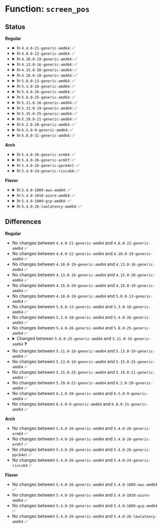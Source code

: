 # Function: <code>screen_pos</code>

## Status
<b>Regular</b>
<ul>
<li>
<details>
<summary>In <code>4.4.0-21-generic-amd64</code>: ✅</summary>

```c
short unsigned int * screen_pos(struct vc_data * vc, int w_offset, int viewed)
```

```json
{
  "name": "screen_pos",
  "collision_type": "Unique Global",
  "inline_type": "No",
  "funcs": [
    {
      "addr": 18446744071584076496,
      "name": "screen_pos",
      "external": true,
      "loc": "drivers/tty/vt/vt.c:4276",
      "file": "drivers/tty/vt/vt.c",
      "inline": "seen, unknown",
      "caller_inline": [],
      "caller_func": [
        "drivers/tty/vt/vc_screen.c:vcs_write",
        "drivers/tty/vt/vc_screen.c:vcs_write",
        "drivers/tty/vt/vc_screen.c:vcs_write",
        "drivers/tty/vt/vc_screen.c:vcs_write",
        "drivers/tty/vt/vc_screen.c:vcs_write",
        "drivers/tty/vt/vc_screen.c:vcs_read",
        "drivers/tty/vt/vc_screen.c:vcs_read",
        "drivers/tty/vt/vc_screen.c:vcs_read",
        "drivers/tty/vt/vc_screen.c:vcs_read"
      ]
    }
  ],
  "symbols": [
    {
      "addr": 18446744071584076496,
      "name": "screen_pos",
      "section": ".text",
      "bind": "STB_GLOBAL",
      "size": 66
    }
  ]
}
```
</details>
</li>
<li>
<details>
<summary>In <code>4.8.0-22-generic-amd64</code>: ✅</summary>

```c
short unsigned int * screen_pos(struct vc_data * vc, int w_offset, int viewed)
```

```json
{
  "name": "screen_pos",
  "collision_type": "Unique Global",
  "inline_type": "No",
  "funcs": [
    {
      "addr": 18446744071584391536,
      "name": "screen_pos",
      "external": true,
      "loc": "drivers/tty/vt/vt.c:4275",
      "file": "drivers/tty/vt/vt.c",
      "inline": "seen, unknown",
      "caller_inline": [],
      "caller_func": [
        "drivers/tty/vt/vc_screen.c:vcs_write",
        "drivers/tty/vt/vc_screen.c:vcs_write",
        "drivers/tty/vt/vc_screen.c:vcs_write",
        "drivers/tty/vt/vc_screen.c:vcs_write",
        "drivers/tty/vt/vc_screen.c:vcs_write",
        "drivers/tty/vt/vc_screen.c:vcs_read",
        "drivers/tty/vt/vc_screen.c:vcs_read",
        "drivers/tty/vt/vc_screen.c:vcs_read",
        "drivers/tty/vt/vc_screen.c:vcs_read"
      ]
    }
  ],
  "symbols": [
    {
      "addr": 18446744071584391536,
      "name": "screen_pos",
      "section": ".text",
      "bind": "STB_GLOBAL",
      "size": 66
    }
  ]
}
```
</details>
</li>
<li>
<details>
<summary>In <code>4.10.0-19-generic-amd64</code>: ✅</summary>

```c
short unsigned int * screen_pos(struct vc_data * vc, int w_offset, int viewed)
```

```json
{
  "name": "screen_pos",
  "collision_type": "Unique Global",
  "inline_type": "No",
  "funcs": [
    {
      "addr": 18446744071584574608,
      "name": "screen_pos",
      "external": true,
      "loc": "drivers/tty/vt/vt.c:4270",
      "file": "drivers/tty/vt/vt.c",
      "inline": "seen, unknown",
      "caller_inline": [],
      "caller_func": [
        "drivers/tty/vt/vc_screen.c:vcs_write",
        "drivers/tty/vt/vc_screen.c:vcs_write",
        "drivers/tty/vt/vc_screen.c:vcs_write",
        "drivers/tty/vt/vc_screen.c:vcs_write",
        "drivers/tty/vt/vc_screen.c:vcs_write",
        "drivers/tty/vt/vc_screen.c:vcs_read",
        "drivers/tty/vt/vc_screen.c:vcs_read",
        "drivers/tty/vt/vc_screen.c:vcs_read",
        "drivers/tty/vt/vc_screen.c:vcs_read"
      ]
    }
  ],
  "symbols": [
    {
      "addr": 18446744071584574608,
      "name": "screen_pos",
      "section": ".text",
      "bind": "STB_GLOBAL",
      "size": 66
    }
  ]
}
```
</details>
</li>
<li>
<details>
<summary>In <code>4.13.0-16-generic-amd64</code>: ✅</summary>

```c
short unsigned int * screen_pos(struct vc_data * vc, int w_offset, int viewed)
```

```json
{
  "name": "screen_pos",
  "collision_type": "Unique Global",
  "inline_type": "No",
  "funcs": [
    {
      "addr": 18446744071584656272,
      "name": "screen_pos",
      "external": true,
      "loc": "drivers/tty/vt/vt.c:4279",
      "file": "drivers/tty/vt/vt.c",
      "inline": "seen, unknown",
      "caller_inline": [],
      "caller_func": [
        "drivers/tty/vt/vc_screen.c:vcs_write",
        "drivers/tty/vt/vc_screen.c:vcs_write",
        "drivers/tty/vt/vc_screen.c:vcs_write",
        "drivers/tty/vt/vc_screen.c:vcs_write",
        "drivers/tty/vt/vc_screen.c:vcs_write",
        "drivers/tty/vt/vc_screen.c:vcs_read",
        "drivers/tty/vt/vc_screen.c:vcs_read",
        "drivers/tty/vt/vc_screen.c:vcs_read",
        "drivers/tty/vt/vc_screen.c:vcs_read"
      ]
    }
  ],
  "symbols": [
    {
      "addr": 18446744071584656272,
      "name": "screen_pos",
      "section": ".text",
      "bind": "STB_GLOBAL",
      "size": 66
    }
  ]
}
```
</details>
</li>
<li>
<details>
<summary>In <code>4.15.0-20-generic-amd64</code>: ✅</summary>

```c
short unsigned int * screen_pos(struct vc_data * vc, int w_offset, int viewed)
```

```json
{
  "name": "screen_pos",
  "collision_type": "Unique Global",
  "inline_type": "No",
  "funcs": [
    {
      "addr": 18446744071585068576,
      "name": "screen_pos",
      "external": true,
      "loc": "drivers/tty/vt/vt.c:4290",
      "file": "drivers/tty/vt/vt.c",
      "inline": "seen, unknown",
      "caller_inline": [],
      "caller_func": [
        "drivers/tty/vt/vc_screen.c:vcs_write",
        "drivers/tty/vt/vc_screen.c:vcs_write",
        "drivers/tty/vt/vc_screen.c:vcs_write",
        "drivers/tty/vt/vc_screen.c:vcs_write",
        "drivers/tty/vt/vc_screen.c:vcs_write",
        "drivers/tty/vt/vc_screen.c:vcs_read",
        "drivers/tty/vt/vc_screen.c:vcs_read",
        "drivers/tty/vt/vc_screen.c:vcs_read",
        "drivers/tty/vt/vc_screen.c:vcs_read"
      ]
    }
  ],
  "symbols": [
    {
      "addr": 18446744071585068576,
      "name": "screen_pos",
      "section": ".text",
      "bind": "STB_GLOBAL",
      "size": 69
    }
  ]
}
```
</details>
</li>
<li>
<details>
<summary>In <code>4.18.0-10-generic-amd64</code>: ✅</summary>

```c
short unsigned int * screen_pos(struct vc_data * vc, int w_offset, int viewed)
```

```json
{
  "name": "screen_pos",
  "collision_type": "Unique Global",
  "inline_type": "No",
  "funcs": [
    {
      "addr": 18446744071585301488,
      "name": "screen_pos",
      "external": true,
      "loc": "drivers/tty/vt/vt.c:4288",
      "file": "drivers/tty/vt/vt.c",
      "inline": "seen, unknown",
      "caller_inline": [],
      "caller_func": [
        "drivers/tty/vt/vc_screen.c:vcs_write",
        "drivers/tty/vt/vc_screen.c:vcs_write",
        "drivers/tty/vt/vc_screen.c:vcs_write",
        "drivers/tty/vt/vc_screen.c:vcs_write",
        "drivers/tty/vt/vc_screen.c:vcs_write",
        "drivers/tty/vt/vc_screen.c:vcs_read",
        "drivers/tty/vt/vc_screen.c:vcs_read",
        "drivers/tty/vt/vc_screen.c:vcs_read",
        "drivers/tty/vt/vc_screen.c:vcs_read"
      ]
    }
  ],
  "symbols": [
    {
      "addr": 18446744071585301488,
      "name": "screen_pos",
      "section": ".text",
      "bind": "STB_GLOBAL",
      "size": 69
    }
  ]
}
```
</details>
</li>
<li>
<details>
<summary>In <code>5.0.0-13-generic-amd64</code>: ✅</summary>

```c
short unsigned int * screen_pos(struct vc_data * vc, int w_offset, int viewed)
```

```json
{
  "name": "screen_pos",
  "collision_type": "Unique Global",
  "inline_type": "No",
  "funcs": [
    {
      "addr": 18446744071585422304,
      "name": "screen_pos",
      "external": true,
      "loc": "drivers/tty/vt/vt.c:4612",
      "file": "drivers/tty/vt/vt.c",
      "inline": "seen, unknown",
      "caller_inline": [],
      "caller_func": [
        "drivers/tty/vt/vc_screen.c:vcs_write",
        "drivers/tty/vt/vc_screen.c:vcs_write",
        "drivers/tty/vt/vc_screen.c:vcs_write",
        "drivers/tty/vt/vc_screen.c:vcs_write",
        "drivers/tty/vt/vc_screen.c:vcs_write",
        "drivers/tty/vt/vc_screen.c:vcs_read",
        "drivers/tty/vt/vc_screen.c:vcs_read",
        "drivers/tty/vt/vc_screen.c:vcs_read",
        "drivers/tty/vt/vc_screen.c:vcs_read"
      ]
    }
  ],
  "symbols": [
    {
      "addr": 18446744071585422304,
      "name": "screen_pos",
      "section": ".text",
      "bind": "STB_GLOBAL",
      "size": 69
    }
  ]
}
```
</details>
</li>
<li>
<details>
<summary>In <code>5.3.0-18-generic-amd64</code>: ✅</summary>

```c
short unsigned int * screen_pos(struct vc_data * vc, int w_offset, int viewed)
```

```json
{
  "name": "screen_pos",
  "collision_type": "Unique Global",
  "inline_type": "No",
  "funcs": [
    {
      "addr": 18446744071585636704,
      "name": "screen_pos",
      "external": true,
      "loc": "drivers/tty/vt/vt.c:4668",
      "file": "drivers/tty/vt/vt.c",
      "inline": "seen, unknown",
      "caller_inline": [],
      "caller_func": [
        "drivers/tty/vt/vc_screen.c:vcs_write",
        "drivers/tty/vt/vc_screen.c:vcs_write",
        "drivers/tty/vt/vc_screen.c:vcs_write",
        "drivers/tty/vt/vc_screen.c:vcs_write",
        "drivers/tty/vt/vc_screen.c:vcs_write",
        "drivers/tty/vt/vc_screen.c:vcs_read",
        "drivers/tty/vt/vc_screen.c:vcs_read",
        "drivers/tty/vt/vc_screen.c:vcs_read",
        "drivers/tty/vt/vc_screen.c:vcs_read"
      ]
    }
  ],
  "symbols": [
    {
      "addr": 18446744071585636704,
      "name": "screen_pos",
      "section": ".text",
      "bind": "STB_GLOBAL",
      "size": 69
    }
  ]
}
```
</details>
</li>
<li>
<details>
<summary>In <code>5.4.0-26-generic-amd64</code>: ✅</summary>

```c
short unsigned int * screen_pos(struct vc_data * vc, int w_offset, int viewed)
```

```json
{
  "name": "screen_pos",
  "collision_type": "Unique Global",
  "inline_type": "No",
  "funcs": [
    {
      "addr": 18446744071585778000,
      "name": "screen_pos",
      "external": true,
      "loc": "drivers/tty/vt/vt.c:4699",
      "file": "drivers/tty/vt/vt.c",
      "inline": "seen, unknown",
      "caller_inline": [],
      "caller_func": [
        "drivers/tty/vt/vc_screen.c:vcs_write",
        "drivers/tty/vt/vc_screen.c:vcs_write",
        "drivers/tty/vt/vc_screen.c:vcs_write",
        "drivers/tty/vt/vc_screen.c:vcs_write",
        "drivers/tty/vt/vc_screen.c:vcs_write",
        "drivers/tty/vt/vc_screen.c:vcs_read",
        "drivers/tty/vt/vc_screen.c:vcs_read",
        "drivers/tty/vt/vc_screen.c:vcs_read",
        "drivers/tty/vt/vc_screen.c:vcs_read"
      ]
    }
  ],
  "symbols": [
    {
      "addr": 18446744071585778000,
      "name": "screen_pos",
      "section": ".text",
      "bind": "STB_GLOBAL",
      "size": 69
    }
  ]
}
```
</details>
</li>
<li>
<details>
<summary>In <code>5.8.0-25-generic-amd64</code>: ✅</summary>

```c
short unsigned int * screen_pos(struct vc_data * vc, int w_offset, int viewed)
```

```json
{
  "name": "screen_pos",
  "collision_type": "Unique Global",
  "inline_type": "No",
  "funcs": [
    {
      "addr": 18446744071586504016,
      "name": "screen_pos",
      "external": true,
      "loc": "drivers/tty/vt/vt.c:4709",
      "file": "drivers/tty/vt/vt.c",
      "inline": "seen, unknown",
      "caller_inline": [],
      "caller_func": [
        "drivers/tty/vt/vc_screen.c:vcs_write",
        "drivers/tty/vt/vc_screen.c:vcs_write",
        "drivers/tty/vt/vc_screen.c:vcs_write",
        "drivers/tty/vt/vc_screen.c:vcs_write",
        "drivers/tty/vt/vc_screen.c:vcs_write",
        "drivers/tty/vt/vc_screen.c:vcs_read",
        "drivers/tty/vt/vc_screen.c:vcs_read",
        "drivers/tty/vt/vc_screen.c:vcs_read",
        "drivers/tty/vt/vc_screen.c:vcs_read"
      ]
    }
  ],
  "symbols": [
    {
      "addr": 18446744071586504016,
      "name": "screen_pos",
      "section": ".text",
      "bind": "STB_GLOBAL",
      "size": 63
    }
  ]
}
```
</details>
</li>
<li>
<details>
<summary>In <code>5.11.0-16-generic-amd64</code>: ✅</summary>

```c
short unsigned int * screen_pos(const struct vc_data * vc, int w_offset, bool viewed)
```

```json
{
  "name": "screen_pos",
  "collision_type": "Unique Global",
  "inline_type": "No",
  "funcs": [
    {
      "addr": 18446744071586616096,
      "name": "screen_pos",
      "external": true,
      "loc": "drivers/tty/vt/vt.c:4777",
      "file": "drivers/tty/vt/vt.c",
      "inline": "seen, unknown",
      "caller_inline": [],
      "caller_func": [
        "drivers/tty/vt/vc_screen.c:vcs_write",
        "drivers/tty/vt/vc_screen.c:vcs_write",
        "drivers/tty/vt/vc_screen.c:vcs_write_buf",
        "drivers/tty/vt/vc_screen.c:vcs_write_buf",
        "drivers/tty/vt/vc_screen.c:vcs_write_buf",
        "drivers/tty/vt/vc_screen.c:vcs_read",
        "drivers/tty/vt/vc_screen.c:vcs_read",
        "drivers/tty/vt/vc_screen.c:vcs_read",
        "drivers/tty/vt/vc_screen.c:vcs_read",
        "drivers/tty/vt/vc_screen.c:vcs_read"
      ]
    }
  ],
  "symbols": [
    {
      "addr": 18446744071586616096,
      "name": "screen_pos",
      "section": ".text",
      "bind": "STB_GLOBAL",
      "size": 63
    }
  ]
}
```
</details>
</li>
<li>
<details>
<summary>In <code>5.13.0-19-generic-amd64</code>: ✅</summary>

```c
short unsigned int * screen_pos(const struct vc_data * vc, int w_offset, bool viewed)
```

```json
{
  "name": "screen_pos",
  "collision_type": "Unique Global",
  "inline_type": "No",
  "funcs": [
    {
      "addr": 18446744071586500368,
      "name": "screen_pos",
      "external": true,
      "loc": "drivers/tty/vt/vt.c:4744",
      "file": "drivers/tty/vt/vt.c",
      "inline": "seen, unknown",
      "caller_inline": [],
      "caller_func": [
        "drivers/tty/vt/vc_screen.c:vcs_write",
        "drivers/tty/vt/vc_screen.c:vcs_write",
        "drivers/tty/vt/vc_screen.c:vcs_write_buf",
        "drivers/tty/vt/vc_screen.c:vcs_write_buf",
        "drivers/tty/vt/vc_screen.c:vcs_write_buf",
        "drivers/tty/vt/vc_screen.c:vcs_read",
        "drivers/tty/vt/vc_screen.c:vcs_read",
        "drivers/tty/vt/vc_screen.c:vcs_read",
        "drivers/tty/vt/vc_screen.c:vcs_read",
        "drivers/tty/vt/vc_screen.c:vcs_read"
      ]
    }
  ],
  "symbols": [
    {
      "addr": 18446744071586500368,
      "name": "screen_pos",
      "section": ".text",
      "bind": "STB_GLOBAL",
      "size": 63
    }
  ]
}
```
</details>
</li>
<li>
<details>
<summary>In <code>5.15.0-25-generic-amd64</code>: ✅</summary>

```c
short unsigned int * screen_pos(const struct vc_data * vc, int w_offset, bool viewed)
```

```json
{
  "name": "screen_pos",
  "collision_type": "Unique Global",
  "inline_type": "No",
  "funcs": [
    {
      "addr": 18446744071587032576,
      "name": "screen_pos",
      "external": true,
      "loc": "drivers/tty/vt/vt.c:4749",
      "file": "drivers/tty/vt/vt.c",
      "inline": "seen, unknown",
      "caller_inline": [],
      "caller_func": [
        "drivers/tty/vt/vc_screen.c:vcs_write",
        "drivers/tty/vt/vc_screen.c:vcs_write",
        "drivers/tty/vt/vc_screen.c:vcs_write_buf",
        "drivers/tty/vt/vc_screen.c:vcs_write_buf",
        "drivers/tty/vt/vc_screen.c:vcs_write_buf",
        "drivers/tty/vt/vc_screen.c:vcs_read",
        "drivers/tty/vt/vc_screen.c:vcs_read",
        "drivers/tty/vt/vc_screen.c:vcs_read",
        "drivers/tty/vt/vc_screen.c:vcs_read",
        "drivers/tty/vt/vc_screen.c:vcs_read"
      ]
    }
  ],
  "symbols": [
    {
      "addr": 18446744071587032576,
      "name": "screen_pos",
      "section": ".text",
      "bind": "STB_GLOBAL",
      "size": 63
    }
  ]
}
```
</details>
</li>
<li>
<details>
<summary>In <code>5.19.0-21-generic-amd64</code>: ✅</summary>

```c
short unsigned int * screen_pos(const struct vc_data * vc, int w_offset, bool viewed)
```

```json
{
  "name": "screen_pos",
  "collision_type": "Unique Global",
  "inline_type": "No",
  "funcs": [
    {
      "addr": 18446744071588334544,
      "name": "screen_pos",
      "external": true,
      "loc": "drivers/tty/vt/vt.c:4749",
      "file": "drivers/tty/vt/vt.c",
      "inline": "seen, unknown",
      "caller_inline": [],
      "caller_func": [
        "drivers/tty/vt/vc_screen.c:vcs_write",
        "drivers/tty/vt/vc_screen.c:vcs_write",
        "drivers/tty/vt/vc_screen.c:vcs_write_buf",
        "drivers/tty/vt/vc_screen.c:vcs_write_buf",
        "drivers/tty/vt/vc_screen.c:vcs_write_buf",
        "drivers/tty/vt/vc_screen.c:vcs_read",
        "drivers/tty/vt/vc_screen.c:vcs_read",
        "drivers/tty/vt/vc_screen.c:vcs_read",
        "drivers/tty/vt/vc_screen.c:vcs_read",
        "drivers/tty/vt/vc_screen.c:vcs_read"
      ]
    }
  ],
  "symbols": [
    {
      "addr": 18446744071588334544,
      "name": "screen_pos",
      "section": ".text",
      "bind": "STB_GLOBAL",
      "size": 93
    }
  ]
}
```
</details>
</li>
<li>
<details>
<summary>In <code>6.2.0-20-generic-amd64</code>: ✅</summary>

```c
short unsigned int * screen_pos(const struct vc_data * vc, int w_offset, bool viewed)
```

```json
{
  "name": "screen_pos",
  "collision_type": "Unique Global",
  "inline_type": "No",
  "funcs": [
    {
      "addr": 18446744071589755040,
      "name": "screen_pos",
      "external": true,
      "loc": "drivers/tty/vt/vt.c:4752",
      "file": "drivers/tty/vt/vt.c",
      "inline": "seen, unknown",
      "caller_inline": [],
      "caller_func": [
        "drivers/tty/vt/vc_screen.c:vcs_write",
        "drivers/tty/vt/vc_screen.c:vcs_write",
        "drivers/tty/vt/vc_screen.c:vcs_write_buf",
        "drivers/tty/vt/vc_screen.c:vcs_write_buf",
        "drivers/tty/vt/vc_screen.c:vcs_write_buf",
        "drivers/tty/vt/vc_screen.c:vcs_read",
        "drivers/tty/vt/vc_screen.c:vcs_read",
        "drivers/tty/vt/vc_screen.c:vcs_read",
        "drivers/tty/vt/vc_screen.c:vcs_read",
        "drivers/tty/vt/vc_screen.c:vcs_read"
      ]
    }
  ],
  "symbols": [
    {
      "addr": 18446744071589755040,
      "name": "screen_pos",
      "section": ".text",
      "bind": "STB_GLOBAL",
      "size": 93
    }
  ]
}
```
</details>
</li>
<li>
<details>
<summary>In <code>6.5.0-9-generic-amd64</code>: ✅</summary>

```c
short unsigned int * screen_pos(const struct vc_data * vc, int w_offset, bool viewed)
```

```json
{
  "name": "screen_pos",
  "collision_type": "Unique Global",
  "inline_type": "No",
  "funcs": [
    {
      "addr": 18446744071590059904,
      "name": "screen_pos",
      "external": true,
      "loc": "drivers/tty/vt/vt.c:4714",
      "file": "drivers/tty/vt/vt.c",
      "inline": "seen, unknown",
      "caller_inline": [],
      "caller_func": [
        "drivers/tty/vt/vc_screen.c:vcs_write",
        "drivers/tty/vt/vc_screen.c:vcs_write",
        "drivers/tty/vt/vc_screen.c:vcs_write_buf",
        "drivers/tty/vt/vc_screen.c:vcs_write_buf",
        "drivers/tty/vt/vc_screen.c:vcs_write_buf",
        "drivers/tty/vt/vc_screen.c:vcs_read",
        "drivers/tty/vt/vc_screen.c:vcs_read",
        "drivers/tty/vt/vc_screen.c:vcs_read",
        "drivers/tty/vt/vc_screen.c:vcs_read",
        "drivers/tty/vt/vc_screen.c:vcs_read"
      ]
    }
  ],
  "symbols": [
    {
      "addr": 18446744071590059904,
      "name": "screen_pos",
      "section": ".text",
      "bind": "STB_GLOBAL",
      "size": 93
    }
  ]
}
```
</details>
</li>
<li>
<details>
<summary>In <code>6.8.0-31-generic-amd64</code>: ✅</summary>

```c
short unsigned int * screen_pos(const struct vc_data * vc, int w_offset, bool viewed)
```

```json
{
  "name": "screen_pos",
  "collision_type": "Unique Global",
  "inline_type": "No",
  "funcs": [
    {
      "addr": 18446744071590399072,
      "name": "screen_pos",
      "external": true,
      "loc": "drivers/tty/vt/vt.c:4711",
      "file": "drivers/tty/vt/vt.c",
      "inline": "seen, unknown",
      "caller_inline": [],
      "caller_func": [
        "drivers/tty/vt/vc_screen.c:vcs_write",
        "drivers/tty/vt/vc_screen.c:vcs_write",
        "drivers/tty/vt/vc_screen.c:vcs_write_buf",
        "drivers/tty/vt/vc_screen.c:vcs_write_buf",
        "drivers/tty/vt/vc_screen.c:vcs_write_buf",
        "drivers/tty/vt/vc_screen.c:vcs_read",
        "drivers/tty/vt/vc_screen.c:vcs_read",
        "drivers/tty/vt/vc_screen.c:vcs_read",
        "drivers/tty/vt/vc_screen.c:vcs_read",
        "drivers/tty/vt/vc_screen.c:vcs_read"
      ]
    }
  ],
  "symbols": [
    {
      "addr": 18446744071590399072,
      "name": "screen_pos",
      "section": ".text",
      "bind": "STB_GLOBAL",
      "size": 93
    }
  ]
}
```
</details>
</li>
</ul>
<b>Arch</b>
<ul>
<li>
<details>
<summary>In <code>5.4.0-26-generic-arm64</code>: ✅</summary>

```c
short unsigned int * screen_pos(struct vc_data * vc, int w_offset, int viewed)
```

```json
{
  "name": "screen_pos",
  "collision_type": "Unique Global",
  "inline_type": "No",
  "funcs": [
    {
      "addr": 18446603336498495952,
      "name": "screen_pos",
      "external": true,
      "loc": "drivers/tty/vt/vt.c:4699",
      "file": "drivers/tty/vt/vt.c",
      "inline": "seen, unknown",
      "caller_inline": [],
      "caller_func": [
        "drivers/tty/vt/vc_screen.c:vcs_write",
        "drivers/tty/vt/vc_screen.c:vcs_write",
        "drivers/tty/vt/vc_screen.c:vcs_write",
        "drivers/tty/vt/vc_screen.c:vcs_write",
        "drivers/tty/vt/vc_screen.c:vcs_write",
        "drivers/tty/vt/vc_screen.c:vcs_read",
        "drivers/tty/vt/vc_screen.c:vcs_read",
        "drivers/tty/vt/vc_screen.c:vcs_read",
        "drivers/tty/vt/vc_screen.c:vcs_read"
      ]
    }
  ],
  "symbols": [
    {
      "addr": 18446603336498495952,
      "name": "screen_pos",
      "section": ".text",
      "bind": "STB_GLOBAL",
      "size": 128
    }
  ]
}
```
</details>
</li>
<li>
<details>
<summary>In <code>5.4.0-26-generic-armhf</code>: ✅</summary>

```c
short unsigned int * screen_pos(struct vc_data * vc, int w_offset, int viewed)
```

```json
{
  "name": "screen_pos",
  "collision_type": "Unique Global",
  "inline_type": "No",
  "funcs": [
    {
      "addr": 3231149992,
      "name": "screen_pos",
      "external": true,
      "loc": "drivers/tty/vt/vt.c:4699",
      "file": "drivers/tty/vt/vt.c",
      "inline": "seen, unknown",
      "caller_inline": [],
      "caller_func": [
        "drivers/tty/vt/vc_screen.c:vcs_write",
        "drivers/tty/vt/vc_screen.c:vcs_write",
        "drivers/tty/vt/vc_screen.c:vcs_write",
        "drivers/tty/vt/vc_screen.c:vcs_write",
        "drivers/tty/vt/vc_screen.c:vcs_write",
        "drivers/tty/vt/vc_screen.c:vcs_read",
        "drivers/tty/vt/vc_screen.c:vcs_read",
        "drivers/tty/vt/vc_screen.c:vcs_read",
        "drivers/tty/vt/vc_screen.c:vcs_read"
      ]
    }
  ],
  "symbols": [
    {
      "addr": 3231149992,
      "name": "screen_pos",
      "section": ".text",
      "bind": "STB_GLOBAL",
      "size": 80
    }
  ]
}
```
</details>
</li>
<li>
<details>
<summary>In <code>5.4.0-26-generic-ppc64el</code>: ✅</summary>

```c
short unsigned int * screen_pos(struct vc_data * vc, int w_offset, int viewed)
```

```json
{
  "name": "screen_pos",
  "collision_type": "Unique Global",
  "inline_type": "No",
  "funcs": [
    {
      "addr": 13835058055291687648,
      "name": "screen_pos",
      "external": true,
      "loc": "drivers/tty/vt/vt.c:4699",
      "file": "drivers/tty/vt/vt.c",
      "inline": "seen, unknown",
      "caller_inline": [],
      "caller_func": [
        "drivers/tty/vt/vc_screen.c:vcs_write",
        "drivers/tty/vt/vc_screen.c:vcs_write",
        "drivers/tty/vt/vc_screen.c:vcs_write",
        "drivers/tty/vt/vc_screen.c:vcs_write",
        "drivers/tty/vt/vc_screen.c:vcs_write",
        "drivers/tty/vt/vc_screen.c:vcs_read",
        "drivers/tty/vt/vc_screen.c:vcs_read",
        "drivers/tty/vt/vc_screen.c:vcs_read",
        "drivers/tty/vt/vc_screen.c:vcs_read"
      ]
    }
  ],
  "symbols": [
    {
      "addr": 13835058055291687648,
      "name": "screen_pos",
      "section": ".text",
      "bind": "STB_GLOBAL",
      "size": 124
    }
  ]
}
```
</details>
</li>
<li>
<details>
<summary>In <code>5.4.0-24-generic-riscv64</code>: ✅</summary>

```c
short unsigned int * screen_pos(struct vc_data * vc, int w_offset, int viewed)
```

```json
{
  "name": "screen_pos",
  "collision_type": "Unique Global",
  "inline_type": "No",
  "funcs": [
    {
      "addr": 18446743936276126630,
      "name": "screen_pos",
      "external": true,
      "loc": "drivers/tty/vt/vt.c:4699",
      "file": "drivers/tty/vt/vt.c",
      "inline": "seen, unknown",
      "caller_inline": [],
      "caller_func": [
        "drivers/tty/vt/vc_screen.c:vcs_write",
        "drivers/tty/vt/vc_screen.c:vcs_write",
        "drivers/tty/vt/vc_screen.c:vcs_write",
        "drivers/tty/vt/vc_screen.c:vcs_write",
        "drivers/tty/vt/vc_screen.c:vcs_write",
        "drivers/tty/vt/vc_screen.c:vcs_read",
        "drivers/tty/vt/vc_screen.c:vcs_read",
        "drivers/tty/vt/vc_screen.c:vcs_read",
        "drivers/tty/vt/vc_screen.c:vcs_read"
      ]
    }
  ],
  "symbols": [
    {
      "addr": 18446743936276126630,
      "name": "screen_pos",
      "section": ".text",
      "bind": "STB_GLOBAL",
      "size": 104
    }
  ]
}
```
</details>
</li>
</ul>
<b>Flavor</b>
<ul>
<li>
<details>
<summary>In <code>5.4.0-1009-aws-amd64</code>: ✅</summary>

```c
short unsigned int * screen_pos(struct vc_data * vc, int w_offset, int viewed)
```

```json
{
  "name": "screen_pos",
  "collision_type": "Unique Global",
  "inline_type": "No",
  "funcs": [
    {
      "addr": 18446744071585538992,
      "name": "screen_pos",
      "external": true,
      "loc": "drivers/tty/vt/vt.c:4699",
      "file": "drivers/tty/vt/vt.c",
      "inline": "seen, unknown",
      "caller_inline": [],
      "caller_func": [
        "drivers/tty/vt/vc_screen.c:vcs_write",
        "drivers/tty/vt/vc_screen.c:vcs_write",
        "drivers/tty/vt/vc_screen.c:vcs_write",
        "drivers/tty/vt/vc_screen.c:vcs_write",
        "drivers/tty/vt/vc_screen.c:vcs_write",
        "drivers/tty/vt/vc_screen.c:vcs_read",
        "drivers/tty/vt/vc_screen.c:vcs_read",
        "drivers/tty/vt/vc_screen.c:vcs_read",
        "drivers/tty/vt/vc_screen.c:vcs_read"
      ]
    }
  ],
  "symbols": [
    {
      "addr": 18446744071585538992,
      "name": "screen_pos",
      "section": ".text",
      "bind": "STB_GLOBAL",
      "size": 69
    }
  ]
}
```
</details>
</li>
<li>
<details>
<summary>In <code>5.4.0-1010-azure-amd64</code>: ✅</summary>

```c
short unsigned int * screen_pos(struct vc_data * vc, int w_offset, int viewed)
```

```json
{
  "name": "screen_pos",
  "collision_type": "Unique Global",
  "inline_type": "No",
  "funcs": [
    {
      "addr": 18446744071585408816,
      "name": "screen_pos",
      "external": true,
      "loc": "drivers/tty/vt/vt.c:4699",
      "file": "drivers/tty/vt/vt.c",
      "inline": "seen, unknown",
      "caller_inline": [],
      "caller_func": [
        "drivers/tty/vt/vc_screen.c:vcs_write",
        "drivers/tty/vt/vc_screen.c:vcs_write",
        "drivers/tty/vt/vc_screen.c:vcs_write",
        "drivers/tty/vt/vc_screen.c:vcs_write",
        "drivers/tty/vt/vc_screen.c:vcs_write",
        "drivers/tty/vt/vc_screen.c:vcs_read",
        "drivers/tty/vt/vc_screen.c:vcs_read",
        "drivers/tty/vt/vc_screen.c:vcs_read",
        "drivers/tty/vt/vc_screen.c:vcs_read"
      ]
    }
  ],
  "symbols": [
    {
      "addr": 18446744071585408816,
      "name": "screen_pos",
      "section": ".text",
      "bind": "STB_GLOBAL",
      "size": 69
    }
  ]
}
```
</details>
</li>
<li>
<details>
<summary>In <code>5.4.0-1009-gcp-amd64</code>: ✅</summary>

```c
short unsigned int * screen_pos(struct vc_data * vc, int w_offset, int viewed)
```

```json
{
  "name": "screen_pos",
  "collision_type": "Unique Global",
  "inline_type": "No",
  "funcs": [
    {
      "addr": 18446744071585728400,
      "name": "screen_pos",
      "external": true,
      "loc": "drivers/tty/vt/vt.c:4699",
      "file": "drivers/tty/vt/vt.c",
      "inline": "seen, unknown",
      "caller_inline": [],
      "caller_func": [
        "drivers/tty/vt/vc_screen.c:vcs_write",
        "drivers/tty/vt/vc_screen.c:vcs_write",
        "drivers/tty/vt/vc_screen.c:vcs_write",
        "drivers/tty/vt/vc_screen.c:vcs_write",
        "drivers/tty/vt/vc_screen.c:vcs_write",
        "drivers/tty/vt/vc_screen.c:vcs_read",
        "drivers/tty/vt/vc_screen.c:vcs_read",
        "drivers/tty/vt/vc_screen.c:vcs_read",
        "drivers/tty/vt/vc_screen.c:vcs_read"
      ]
    }
  ],
  "symbols": [
    {
      "addr": 18446744071585728400,
      "name": "screen_pos",
      "section": ".text",
      "bind": "STB_GLOBAL",
      "size": 69
    }
  ]
}
```
</details>
</li>
<li>
<details>
<summary>In <code>5.4.0-26-lowlatency-amd64</code>: ✅</summary>

```c
short unsigned int * screen_pos(struct vc_data * vc, int w_offset, int viewed)
```

```json
{
  "name": "screen_pos",
  "collision_type": "Unique Global",
  "inline_type": "No",
  "funcs": [
    {
      "addr": 18446744071585836416,
      "name": "screen_pos",
      "external": true,
      "loc": "drivers/tty/vt/vt.c:4699",
      "file": "drivers/tty/vt/vt.c",
      "inline": "seen, unknown",
      "caller_inline": [],
      "caller_func": [
        "drivers/tty/vt/vc_screen.c:vcs_write",
        "drivers/tty/vt/vc_screen.c:vcs_write",
        "drivers/tty/vt/vc_screen.c:vcs_write",
        "drivers/tty/vt/vc_screen.c:vcs_write",
        "drivers/tty/vt/vc_screen.c:vcs_write",
        "drivers/tty/vt/vc_screen.c:vcs_read",
        "drivers/tty/vt/vc_screen.c:vcs_read",
        "drivers/tty/vt/vc_screen.c:vcs_read",
        "drivers/tty/vt/vc_screen.c:vcs_read"
      ]
    }
  ],
  "symbols": [
    {
      "addr": 18446744071585836416,
      "name": "screen_pos",
      "section": ".text",
      "bind": "STB_GLOBAL",
      "size": 69
    }
  ]
}
```
</details>
</li>
</ul>

## Differences
<b>Regular</b>
<ul>
<li>
No changes between <code>4.4.0-21-generic-amd64</code> and <code>4.8.0-22-generic-amd64</code> ✅
</li>
<li>
No changes between <code>4.8.0-22-generic-amd64</code> and <code>4.10.0-19-generic-amd64</code> ✅
</li>
<li>
No changes between <code>4.10.0-19-generic-amd64</code> and <code>4.13.0-16-generic-amd64</code> ✅
</li>
<li>
No changes between <code>4.13.0-16-generic-amd64</code> and <code>4.15.0-20-generic-amd64</code> ✅
</li>
<li>
No changes between <code>4.15.0-20-generic-amd64</code> and <code>4.18.0-10-generic-amd64</code> ✅
</li>
<li>
No changes between <code>4.18.0-10-generic-amd64</code> and <code>5.0.0-13-generic-amd64</code> ✅
</li>
<li>
No changes between <code>5.0.0-13-generic-amd64</code> and <code>5.3.0-18-generic-amd64</code> ✅
</li>
<li>
No changes between <code>5.3.0-18-generic-amd64</code> and <code>5.4.0-26-generic-amd64</code> ✅
</li>
<li>
No changes between <code>5.4.0-26-generic-amd64</code> and <code>5.8.0-25-generic-amd64</code> ✅
</li>
<li>
<details>
<summary>Changed between <code>5.8.0-25-generic-amd64</code> and <code>5.11.0-16-generic-amd64</code> ❓</summary>
<ul>
<li>
<b>Param type changed. </b>
<code>struct vc_data * vc</code> ➡️ <code>const struct vc_data * vc</code>
</li>
<li>
<b>Param type changed. </b>
<code>int viewed</code> ➡️ <code>bool viewed</code>
</li>
</ul>
</details>
</li>
<li>
No changes between <code>5.11.0-16-generic-amd64</code> and <code>5.13.0-19-generic-amd64</code> ✅
</li>
<li>
No changes between <code>5.13.0-19-generic-amd64</code> and <code>5.15.0-25-generic-amd64</code> ✅
</li>
<li>
No changes between <code>5.15.0-25-generic-amd64</code> and <code>5.19.0-21-generic-amd64</code> ✅
</li>
<li>
No changes between <code>5.19.0-21-generic-amd64</code> and <code>6.2.0-20-generic-amd64</code> ✅
</li>
<li>
No changes between <code>6.2.0-20-generic-amd64</code> and <code>6.5.0-9-generic-amd64</code> ✅
</li>
<li>
No changes between <code>6.5.0-9-generic-amd64</code> and <code>6.8.0-31-generic-amd64</code> ✅
</li>
</ul>
<b>Arch</b>
<ul>
<li>
No changes between <code>5.4.0-26-generic-amd64</code> and <code>5.4.0-26-generic-arm64</code> ✅
</li>
<li>
No changes between <code>5.4.0-26-generic-amd64</code> and <code>5.4.0-26-generic-armhf</code> ✅
</li>
<li>
No changes between <code>5.4.0-26-generic-amd64</code> and <code>5.4.0-26-generic-ppc64el</code> ✅
</li>
<li>
No changes between <code>5.4.0-26-generic-amd64</code> and <code>5.4.0-24-generic-riscv64</code> ✅
</li>
</ul>
<b>Flavor</b>
<ul>
<li>
No changes between <code>5.4.0-26-generic-amd64</code> and <code>5.4.0-1009-aws-amd64</code> ✅
</li>
<li>
No changes between <code>5.4.0-26-generic-amd64</code> and <code>5.4.0-1010-azure-amd64</code> ✅
</li>
<li>
No changes between <code>5.4.0-26-generic-amd64</code> and <code>5.4.0-1009-gcp-amd64</code> ✅
</li>
<li>
No changes between <code>5.4.0-26-generic-amd64</code> and <code>5.4.0-26-lowlatency-amd64</code> ✅
</li>
</ul>
